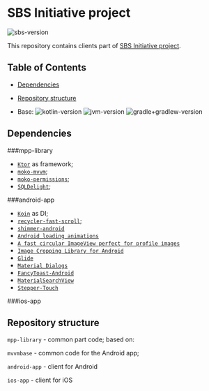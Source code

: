 # SBS Initiative project

![sbs-version](https://img.shields.io/badge/SBS-0.1.0-red)

This repository contains clients part of [SBS Initiative project](https://github.com/aleks-zhigar/SBS).

## Table of Contents

- [Dependencies](#dependencies)
- [Repository structure](#repository-structure)

- Base: ![kotlin-version](https://img.shields.io/badge/Kotlin-1.3.70-blue) ![jvm-version](https://img.shields.io/badge/JVM-1.8+11-orange) ![gradle+gradlew-version](https://img.shields.io/badge/Gradle+Wrapper-6.5-blue) 

## Dependencies

###mpp-library
  - [`Ktor`](https://ktor.io/) as framework;
  - [`moko-mvvm`](https://github.com/icerockdev/moko-mvvm);
  - [`moko-permissions`](https://github.com/icerockdev/moko-permissions);
  - [`SQLDelight`](https://github.com/cashapp/sqldelight/);

###android-app
  - [`Koin`](https://github.com/InsertKoinIO/koin/) as DI;
  - [`recycler-fast-scroll`](https://github.com/FutureMind/recycler-fast-scroll/);
  - [`shimmer-android`](https://github.com/facebook/shimmer-android)
  - [`Android loading animations`](https://github.com/ybq/Android-SpinKit)
  - [`A fast circular ImageView perfect for profile images`](https://github.com/hdodenhof/CircleImageView)
  - [`Image Cropping Library for Android`](https://github.com/Yalantis/uCrop)
  - [`Glide`](https://github.com/bumptech/glide)
  - [`Material Dialogs`](https://github.com/afollestad/material-dialogs)
  - [`FancyToast-Android`](https://github.com/Shashank02051997/FancyToast-Android)
  - [`MaterialSearchView`](https://github.com/MiguelCatalan/MaterialSearchView)
  - [`Stepper-Touch`](https://github.com/DanielMartinus/Stepper-Touch)

###ios-app

## Repository structure

`mpp-library` - common part code; based on:

`mvvmbase` - common code for the Android app;

`android-app` - client for Android

`ios-app` - client for iOS

